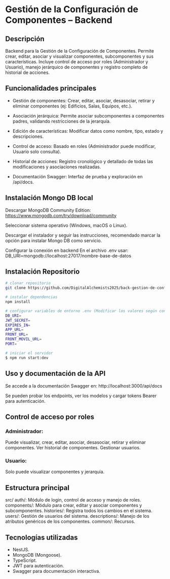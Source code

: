 # Gestión de la Configuración de Componentes – Backend

## Descripción
Backend para la Gestión de la Configuración de Componentes.
Permite crear, editar, asociar y visualizar componentes, subcomponentes y sus características.
Incluye control de acceso por roles (Administrador y Usuario), manejo jerárquico de componentes y registro completo de historial de acciones.

## Funcionalidades principales
- Gestión de componentes: Crear, editar, asociar, desasociar, retirar y eliminar componentes (ej: Edificios, Salas, Equipos, etc.).

- Asociación jerárquica: Permite asociar subcomponentes a componentes padres, validando restricciones de la jerarquía.

- Edición de características: Modificar datos como nombre, tipo, estado y descripciones.

- Control de acceso: Basado en roles (Administrador puede modificar, Usuario solo consulta).

- Historial de acciones: Registro cronológico y detallado de todas las modificaciones y asociaciones realizadas.

- Documentación Swagger: Interfaz de prueba y exploración en /api/docs.

## Instalación Mongo DB local

Descargar MongoDB Community Edition:
https://www.mongodb.com/try/download/community

Seleccionar sistema operativo (Windows, macOS o Linux).

Descargar el instalador y seguir las instrucciones, recomendado marcar la opción para instalar Mongo DB como servicio.

Configurar la conexión en backend
En el archivo .env usar:
DB_URI=mongodb://localhost:27017/nombre-base-de-datos

## Instalación Repositorio

```bash
# clonar repositorio
git clone https://github.com/DigitalAlchemists2025/back-gestion-de-configuracion

# instalar dependencias
npm install

# configurar variables de entorno .env (Modificar los valores según configuración local o del servidor.)
DB_URI=
JWT_SECRET=
EXPIRES_IN=
APP_URL=
FRONT_URL=
FRONT_MOVIL_URL=
PORT=

# iniciar el servidor
$ npm run start:dev
```

## Uso y documentación de la API

Se accede a la documentación Swagger en:
http://localhost:3000/api/docs

Se pueden probar los endpoints, ver los modelos y cargar tokens Bearer para autenticación.

## Control de acceso por roles
### Administrador:
Puede visualizar, crear, editar, asociar, desasociar, retirar y eliminar componentes.
Ver historial de componentes.
Gestionar usuarios.

### Usuario:
Solo puede visualizar componentes y jerarquía.

## Estructura principal
src/
    auth/: Módulo de login, control de acceso y manejo de roles.
    components/: Módulo para crear, editar y asociar componentes y subcomponentes.
    histories/: Registra todos los cambios en el sistema.
    users/: Gestión de usuarios del sistema.
    descriptions/: Manejo de los atributos genéricos de los componentes.
    common/: Recursos.

## Tecnologías utilizadas
- NestJS.
- MongoDB (Mongoose).
- TypeScript.
- JWT para autenticación.
- Swagger para documentación interactiva.
